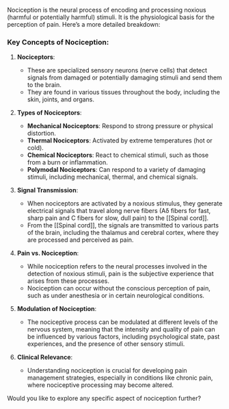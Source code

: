 Nociception is the neural process of encoding and processing noxious (harmful or potentially harmful) stimuli. It is the physiological basis for the perception of pain. Here’s a more detailed breakdown:

### **Key Concepts of Nociception:**
1. **Nociceptors**: 
   - These are specialized sensory neurons (nerve cells) that detect signals from damaged or potentially damaging stimuli and send them to the brain.
   - They are found in various tissues throughout the body, including the skin, joints, and organs.

2. **Types of Nociceptors**:
   - **Mechanical Nociceptors**: Respond to strong pressure or physical distortion.
   - **Thermal Nociceptors**: Activated by extreme temperatures (hot or cold).
   - **Chemical Nociceptors**: React to chemical stimuli, such as those from a burn or inflammation.
   - **Polymodal Nociceptors**: Can respond to a variety of damaging stimuli, including mechanical, thermal, and chemical signals.

3. **Signal Transmission**:
   - When nociceptors are activated by a noxious stimulus, they generate electrical signals that travel along nerve fibers (Aδ fibers for fast, sharp pain and C fibers for slow, dull pain) to the [[Spinal cord]].
   - From the [[Spinal cord]], the signals are transmitted to various parts of the brain, including the thalamus and cerebral cortex, where they are processed and perceived as pain.

4. **Pain vs. Nociception**:
   - While nociception refers to the neural processes involved in the detection of noxious stimuli, pain is the subjective experience that arises from these processes.
   - Nociception can occur without the conscious perception of pain, such as under anesthesia or in certain neurological conditions.

5. **Modulation of Nociception**:
   - The nociceptive process can be modulated at different levels of the nervous system, meaning that the intensity and quality of pain can be influenced by various factors, including psychological state, past experiences, and the presence of other sensory stimuli.

6. **Clinical Relevance**:
   - Understanding nociception is crucial for developing pain management strategies, especially in conditions like chronic pain, where nociceptive processing may become altered.

Would you like to explore any specific aspect of nociception further?